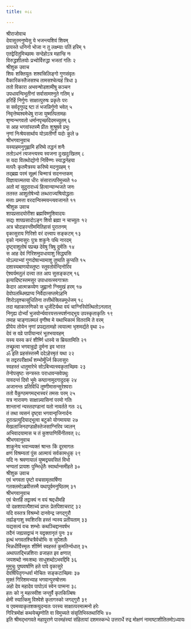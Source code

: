 ```yaml
---
title: ०८८

---
```

श्रीराजोवाच  
देवासुरमनुष्येसु ये भजन्त्यशिवं शिवम्  
प्रायस्ते धनिनो भोजा न तु लक्ष्म्याः पतिं हरिम् १  
एतद्वेदितुमिच्छामः सन्देहोऽत्र महान्हि नः  
विरुद्धशीलयोः प्रभ्वोर्विरुद्धा भजतां गतिः २  
श्रीशुक उवाच  
शिवः शक्तियुतः शश्वत्त्रिलिङ्गो गुणसंवृतः  
वैकारिकस्तैजसश्च तामसश्चेत्यहं त्रिधा ३  
ततो विकारा अभवन्षोडशामीषु कञ्चन  
उपधावन्विभूतीनां सर्वासामश्नुते गतिम् ४  
हरिर्हि निर्गुणः साक्षात्पुरुषः प्रकृतेः परः  
स सर्वदृगुपद्र ष्टा तं भजन्निर्गुणो भवेत् ५  
निवृत्तेष्वश्वमेधेषु राजा युष्मत्पितामहः  
शृण्वन्भगवतो धर्मानपृच्छदिदमच्युतम् ६  
स आह भगवांस्तस्मै प्रीतः शुश्रूषवे प्रभुः  
नृणां निःश्रेयसार्थाय योऽवतीर्णो यदोः कुले ७  
श्रीभगवानुवाच  
यस्याहमनुगृह्णामि हरिष्ये तद्धनं शनैः  
ततोऽधनं त्यजन्त्यस्य स्वजना दुःखदुःखितम् ८  
स यदा वितथोद्योगो निर्विण्णः स्याद्धनेहया  
मत्परैः कृतमैत्रस्य करिष्ये मदनुग्रहम् ९  
तद्ब्रह्म परमं सूक्ष्मं चिन्मात्रं सदनन्तकम्  
विज्ञायात्मतया धीरः संसारात्परिमुच्यते १०  
अतो मां सुदुराराध्यं हित्वान्यान्भजते जनः  
ततस्त आशुतोषेभ्यो लब्धराज्यश्रियोद्धताः  
मत्ताः प्रमत्ता वरदान्विस्मयन्त्यवजानते ११  
श्रीशुक उवाच  
शापप्रसादयोरीशा ब्रह्मविष्णुशिवादयः  
सद्यः शापप्रसादोऽङ्ग शिवो ब्रह्मा न चाच्युतः १२  
अत्र चोदाहरन्तीममितिहासं पुरातनम्  
वृकासुराय गिरिशो वरं दत्त्वाप सङ्कटम् १३  
वृको नामासुरः पुत्रः शकुनेः पथि नारदम्  
दृष्ट्वाशुतोषं पप्रच्छ देवेषु त्रिषु दुर्मतिः १४  
स आह देवं गिरिशमुपाधावाशु सिद्ध्यसि  
योऽल्पाभ्यां गुणदोषाभ्यामाशु तुष्यति कुप्यति १५  
दशास्यबाणयोस्तुष्टः स्तुवतोर्वन्दिनोरिव  
ऐश्वर्यमतुलं दत्त्वा तत आप सुसङ्कटम् १६  
इत्यादिष्टस्तमसुर उपाधावत्स्वगात्रतः  
केदार आत्मक्रव्येण जुह्वानो ग्निमुखं हरम् १७  
देवोपलब्धिमप्राप्य निर्वेदात्सप्तमेऽहनि  
शिरोऽवृश्चत्सुधितिना तत्तीर्थक्लिन्नमूर्धजम् १८  
तदा महाकारुणिको स धूर्जटिर्यथा वयं चाग्निरिवोत्थितोऽनलात्  
निगृह्य दोर्भ्यां भुजयोर्न्यवारयत्तत्स्पर्शनाद्भूय उपस्कृताकृतिः १९  
तमाह चाङ्गालमलं वृणीष्व मे यथाभिकामं वितरामि ते वरम्  
प्रीयेय तोयेन नृणां प्रपद्यतामहो त्वयात्मा भृशमर्द्यते वृथा २०  
देवं स वव्रे पापीयान्वरं भूतभयावहम्  
यस्य यस्य करं शीर्ष्णि धास्ये स म्रियतामिति २१  
तच्छ्रुत्वा भगवान्रुद्रो दुर्मना इव भारत  
ॐ इति प्रहसंस्तस्मै ददेऽहेरमृतं यथा २२  
स तद्वरपरीक्षार्थं शम्भोर्मूर्ध्नि किलासुरः  
स्वहस्तं धातुमारेभे सोऽबिभ्यत्स्वकृताच्छिवः २३  
तेनोपसृष्टः सन्त्रस्तः पराधावन्सवेपथुः  
यावदन्तं दिवो भूमेः कष्ठानामुदगादुदक् २४  
अजानन्तः प्रतिविधिं तूष्णीमासन्सुरेश्वराः  
ततो वैकुण्ठमगमद्भास्वरं तमसः परम् २५  
यत्र नारायणः साक्षान्न्यासिनां परमो गतिः  
शान्तानां न्यस्तदण्डानां यतो नावर्तते गतः २६  
तं तथा व्यसनं दृष्ट्वा भगवान्वृजिनार्दनः  
दूरात्प्रत्युदियाद्भूत्वा बटुको योगमायया २७  
मेखलाजिनदण्डाक्षैस्तेजसाग्निरिव ज्वलन्  
अभिवादयामास च तं कुशपाणिर्विनीतवत् २८  
श्रीभगवानुवाच  
शाकुनेय भवान्व्यक्तं श्रान्तः किं दूरमागतः  
क्षणं विश्रम्यतां पुंस आत्मायं सर्वकामधुक् २९  
यदि नः श्रवणायालं युष्मद्व्यवसितं विभो  
भण्यतां प्रायशः पुम्भिर्धृतैः स्वार्थान्समीहते ३०  
श्रीशुक उवाच  
एवं भगवता पृष्टो वचसामृतवर्षिणा  
गतक्लमोऽब्रवीत्तस्मै यथापूर्वमनुष्ठितम् ३१  
श्रीभगवानुवाच  
एवं चेत्तर्हि तद्वाक्यं न वयं श्रद्दधीमहि  
यो दक्षशापात्पैशाच्यं प्राप्तः प्रेतपिशाचराट् ३२  
यदि वस्तत्र विश्रम्भो दानवेन्द्र जगद्गुरौ  
तर्ह्यङ्गाशु स्वशिरसि हस्तं न्यस्य प्रतीयताम् ३३  
यद्यसत्यं वचः शम्भोः कथञ्चिद्दानवर्षभ  
तदैनं जह्यसद्वाचं न यद्वक्तानृतं पुनः ३४  
इत्थं भगवतश्चित्रैर्वचोभिः स सुपेशलैः  
भिन्नधीर्विस्मृतः शीर्ष्णि स्वहस्तं कुमतिर्न्यधात् ३५  
अथापतद्भिन्नशिराः व्रजाहत इव क्षणात्  
जयशब्दो नमःशब्दः साधुशब्दोऽभवद्दिवि ३६  
मुमुचुः पुष्पवर्षाणि हते पापे वृकासुरे  
देवर्षिपितृगन्धर्वा मोचितः सङ्कटाच्छिवः ३७  
मुक्तं गिरिशमभ्याह भगवान्पुरुषोत्तमः  
अहो देव महादेव पापोऽयं स्वेन पाप्मना ३८  
हतः को नु महत्स्वीश जन्तुर्वै कृतकिल्बिषः  
क्षेमी स्यात्किमु विश्वेशे कृतागस्को जगद्गुरौ ३९  
य एवमव्याकृतशक्त्युदन्वतः परस्य साक्षात्परमात्मनो हरेः  
गिरित्रमोक्षं कथयेच्छृणोति वा विमुच्यते संसृतिभिस्तथारिभिः ४०  
इति श्रीमद्भागवते महापुराणे पारमहंस्यां संहितायां दशमस्कन्धे उत्तरार्धे रुद्र मोक्षणं नामाष्टाशीतितमोऽध्यायः